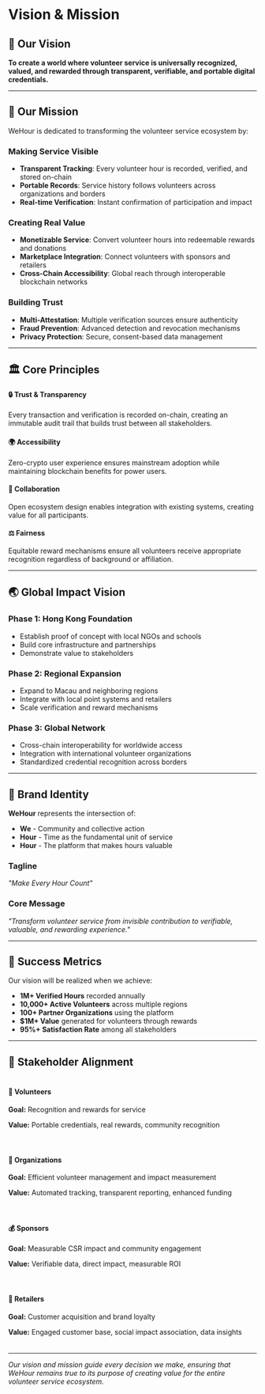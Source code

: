 # Vision & Mission

## 🌟 Our Vision

**To create a world where volunteer service is universally recognized, valued, and rewarded through transparent, verifiable, and portable digital credentials.**

---

## 🎯 Our Mission

WeHour is dedicated to transforming the volunteer service ecosystem by:

### Making Service Visible
- **Transparent Tracking**: Every volunteer hour is recorded, verified, and stored on-chain
- **Portable Records**: Service history follows volunteers across organizations and borders
- **Real-time Verification**: Instant confirmation of participation and impact

### Creating Real Value
- **Monetizable Service**: Convert volunteer hours into redeemable rewards and donations
- **Marketplace Integration**: Connect volunteers with sponsors and retailers
- **Cross-Chain Accessibility**: Global reach through interoperable blockchain networks

### Building Trust
- **Multi-Attestation**: Multiple verification sources ensure authenticity
- **Fraud Prevention**: Advanced detection and revocation mechanisms
- **Privacy Protection**: Secure, consent-based data management

---

## 🏛️ Core Principles

<div class="feature-box">
<h4>🔒 Trust & Transparency</h4>
<p>Every transaction and verification is recorded on-chain, creating an immutable audit trail that builds trust between all stakeholders.</p>
</div>

<div class="feature-box">
<h4>🌍 Accessibility</h4>
<p>Zero-crypto user experience ensures mainstream adoption while maintaining blockchain benefits for power users.</p>
</div>

<div class="feature-box">
<h4>🤝 Collaboration</h4>
<p>Open ecosystem design enables integration with existing systems, creating value for all participants.</p>
</div>

<div class="feature-box">
<h4>⚖️ Fairness</h4>
<p>Equitable reward mechanisms ensure all volunteers receive appropriate recognition regardless of background or affiliation.</p>
</div>

---

## 🌏 Global Impact Vision

### Phase 1: Hong Kong Foundation
- Establish proof of concept with local NGOs and schools
- Build core infrastructure and partnerships
- Demonstrate value to stakeholders

### Phase 2: Regional Expansion
- Expand to Macau and neighboring regions
- Integrate with local point systems and retailers
- Scale verification and reward mechanisms

### Phase 3: Global Network
- Cross-chain interoperability for worldwide access
- Integration with international volunteer organizations
- Standardized credential recognition across borders

---

## 🎨 Brand Identity

**WeHour** represents the intersection of:
- **We** - Community and collective action
- **Hour** - Time as the fundamental unit of service
- **Hour** - The platform that makes hours valuable

### Tagline
*"Make Every Hour Count"*

### Core Message
*"Transform volunteer service from invisible contribution to verifiable, valuable, and rewarding experience."*

---

## 🚀 Success Metrics

Our vision will be realized when we achieve:

- **1M+ Verified Hours** recorded annually
- **10,000+ Active Volunteers** across multiple regions
- **100+ Partner Organizations** using the platform
- **$1M+ Value** generated for volunteers through rewards
- **95%+ Satisfaction Rate** among all stakeholders

---

## 🤝 Stakeholder Alignment

<div style="display: grid; grid-template-columns: repeat(auto-fit, minmax(300px, 1fr)); gap: 20px; margin: 20px 0;">

<div class="feature-box">
<h4>👥 Volunteers</h4>
<p><strong>Goal:</strong> Recognition and rewards for service</p>
<p><strong>Value:</strong> Portable credentials, real rewards, community recognition</p>
</div>

<div class="feature-box">
<h4>🏢 Organizations</h4>
<p><strong>Goal:</strong> Efficient volunteer management and impact measurement</p>
<p><strong>Value:</strong> Automated tracking, transparent reporting, enhanced funding</p>
</div>

<div class="feature-box">
<h4>💰 Sponsors</h4>
<p><strong>Goal:</strong> Measurable CSR impact and community engagement</p>
<p><strong>Value:</strong> Verifiable data, direct impact, measurable ROI</p>
</div>

<div class="feature-box">
<h4>🏪 Retailers</h4>
<p><strong>Goal:</strong> Customer acquisition and brand loyalty</p>
<p><strong>Value:</strong> Engaged customer base, social impact association, data insights</p>
</div>

</div>

---

*Our vision and mission guide every decision we make, ensuring that WeHour remains true to its purpose of creating value for the entire volunteer service ecosystem.*
